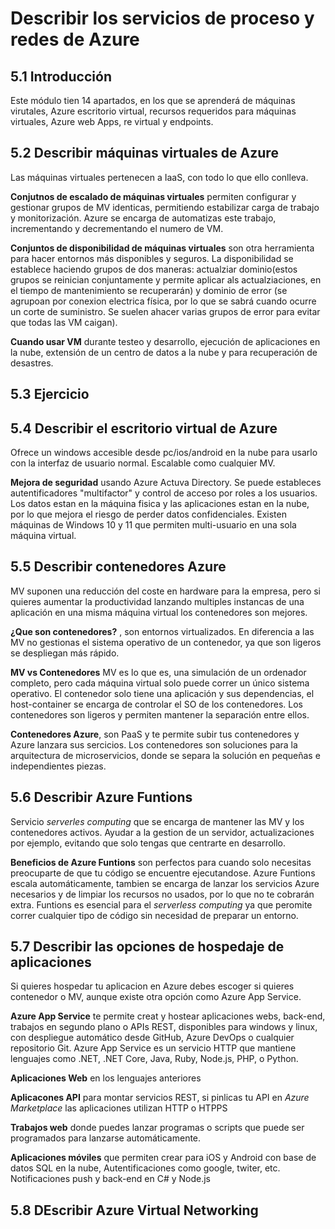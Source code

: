 # Describir los servicios de proceso y redes de Azure

## 5.1 Introducción

Este módulo tien 14 apartados, en los que se aprenderá de máquinas virutales, Azure escritorio virtual, recursos requeridos para máquinas virtuales, Azure web Apps, re virtual y endpoints.

## 5.2 Describir máquinas virtuales de Azure

Las máquinas virtuales pertenecen a IaaS, con todo lo que ello conlleva. 

**Conjutnos de escalado de máquinas virtuales** permiten configurar y gestionar grupos de MV identicas, permitiendo estabilizar carga de trabajo y monitorización. Azure se encarga de automatizas este trabajo, incrementando y decrementando el numero de VM.

**Conjuntos de disponibilidad de máquinas virtuales** son otra herramienta para hacer entornos más disponibles y seguros. La disponibilidad se establece haciendo grupos de dos maneras: actualziar dominio(estos grupos se reinician conjuntamente y permite aplicar als actualziaciones, en el tiempo de mantenimiento se recuperarán) y dominio de error (se agrupoan por conexion electrica física, por lo que se sabrá cuando ocurre un corte de suministro. Se suelen ahacer varias grupos de error para evitar que todas las VM caigan).

**Cuando usar VM** durante testeo y desarrollo, ejecución de aplicaciones en la nube, extensión de un centro de datos a la nube y para recuperación de desastres.

## 5.3 Ejercicio

## 5.4 Describir el escritorio virtual de Azure

Ofrece un windows accesible desde pc/ios/android en la nube para usarlo con la interfaz de usuario normal. Escalable como cualquier MV.

**Mejora de seguridad** usando Azure Actuva Directory. Se puede estableces autentificadores "multifactor" y control de acceso por roles a los usuarios. Los datos estan en la máquina fisica y las aplicaciones estan en la nube, por lo que mejora el riesgo de perder datos confidenciales. Existen máquinas de Windows 10 y 11 que permiten multi-usuario en una sola máquina virtual.

## 5.5 Describir contenedores Azure

MV suponen una reducción del coste en hardware para la empresa, pero si quieres aumentar la productividad lanzando multiples instancas de una aplicación en una misma máquina virtual los contenedores son mejores.

**¿Que son contenedores?** , son entornos virtualizados. En diferencia a las MV no gestionas el sistema operativo de un contenedor, ya que son ligeros se despliegan más rápido. 

**MV vs Contenedores** MV es lo que es, una simulación de un ordenador completo, pero cada máquina virtual solo puede correr un único sistema operativo. El contenedor solo tiene una aplicación y sus dependencias, el host-container se encarga de controlar el SO de los contenedores. Los contenedores son ligeros y permiten mantener la separación entre ellos. 

**Contenedores Azure**, son PaaS y te permite subir tus contenedores y Azure lanzara sus sercicios. Los contenedores son soluciones para la arquitectura de microservicios, donde se separa la solución en pequeñas e independientes piezas.

## 5.6 Describir Azure Funtions

Servicio _serverles computing_ que se encarga de mantener las MV y los contenedores activos. Ayudar a la gestion de un servidor, actualizaciones por ejemplo, evitando que solo tengas que centrarte en desarrollo. 

**Beneficios de  Azure Funtions** son perfectos para cuando solo necesitas preocuparte de que tu código se encuentre ejecutandose. Azure Funtions escala automáticamente, tambien se encarga de lanzar los servicios Azure necesarios y de limpiar los recursos no usados, por lo que no te cobrarán extra. Funtions es esencial para el _serverless computing_ ya que peromite correr cualquier tipo de código sin necesidad de preparar un entorno.

## 5.7 Describir las opciones de hospedaje de aplicaciones

Si quieres hospedar tu aplicacion en Azure debes escoger si quieres contenedor o MV, aunque existe otra opción como Azure App Service.

**Azure App Service** te permite creat y hostear aplicaciones webs, back-end, trabajos en segundo plano o APIs REST, disponibles para windows y linux, con despliegue automático desde GitHub, Azure DevOps o cualquier repositorio Git. Azure App Service es un servicio HTTP que mantiene lenguajes como  .NET, .NET Core, Java, Ruby, Node.js, PHP, o Python.

**Aplicaciones Web** en los lenguajes anteriores

**Aplicacones API** para montar servicios REST, si pinlicas tu API en _Azure Marketplace_ las aplicaciones utilizan HTTP o HTPPS

**Trabajos web** donde puedes lanzar programas o scripts que puede ser programados para lanzarse automáticamente.

**Aplicaciones móviles** que permiten crear para iOS y Android con base de datos SQL en la nube, Autentificaciones como google, twiter, etc. Notificaciones push y back-end en C# y Node.js

## 5.8 DEscribir Azure Virtual Networking

